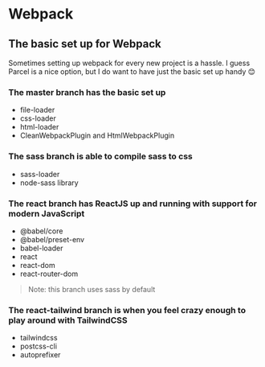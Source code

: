 # Webpack
## The basic set up for Webpack

Sometimes setting up webpack for every new project is a hassle.
I guess Parcel is a nice option, but I do want to have just the basic set up handy 😊

### The master branch has the basic set up
* file-loader
* css-loader
* html-loader
* CleanWebpackPlugin and HtmlWebpackPlugin
### The sass branch is able to compile sass to css
* sass-loader
* node-sass library

### The react branch has ReactJS up and running with support for modern JavaScript
* @babel/core
* @babel/preset-env
* babel-loader
* react
* react-dom
* react-router-dom

> Note: this branch uses sass by default

### The react-tailwind branch is when you feel crazy enough to play around with TailwindCSS
* tailwindcss
* postcss-cli
* autoprefixer
